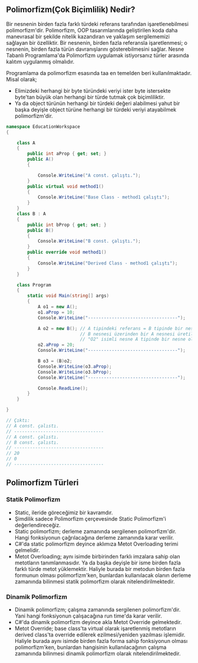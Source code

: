 
## Polimorfizm(Çok Biçimlilik) Nedir?
Bir nesnenin birden fazla farklı türdeki referans tarafından işaretlenebilmesi polimorfizm'dir. Polimorfizm, OOP tasarımlarında geliştirilen koda daha manevrasal bir şekilde nitelik kazandıran
ve yaklaşım sergilememizi sağlayan bir özelliktir. Bir nesnenin, birden fazla referansla işaretlenmesi; o nesnenin, birden fazla türün davranışlarını gösterebilmesini sağlar.
Nesne Tabanlı Programlama'da Polimorfizm uygulamak istiyorsanız türler arasında kalıtım uygulanmış olmalıdır.

Programlama da polimorfizm esasında taa en temelden beri kullanılmaktadır. Misal olarak;
* Elimizdeki herhangi bir byte türündeki veriyi ister byte istersekte byte'tan büyük olan herhangi bir türde tutmak çok biçimliliktir.
* Ya da object türünün herhangi bir türdeki değeri alabilmesi yahut bir başka deyişle object türüne herhangi bir türdeki veriyi atayabilmek polimorfizm'dir.

```cs
namespace EducationWorkspace
{

    class A
    {
        public int aProp { get; set; }
        public A()
        {

            Console.WriteLine("A const. çalıştı.");
        }
        public virtual void method1()
        {
            Console.WriteLine("Base Class - method1 çalıştı");
        }
    }
    class B : A 
    {
        public int bProp { get; set; }
        public B()
        {
            Console.WriteLine("B const. çalıştı.");
        }
        public override void method1()
        {
            Console.WriteLine("Derived Class - method1 çalıştı");
        }
    }

    class Program
    {
        static void Main(string[] args)
        {
            A o1 = new A();
            o1.aProp = 10;
            Console.WriteLine("----------------------------------");

            A o2 = new B(); // A tipindeki referans = B tipinde bir nesne
                            // B nesnesi üzerinden bir A nesnesi üretilmiştir. Her B bir A iken her A bir B değildir.
                            // "O2" isimli nesne A tipinde bir nesne olduğu için sadece A sınıfının üyelerine erişir.
            o2.aProp = 20;
            Console.WriteLine("----------------------------------");

            B o3 = (B)o2;
            Console.WriteLine(o3.aProp);
            Console.WriteLine(o3.bProp);
            Console.WriteLine("----------------------------------");

            Console.ReadLine();
        }
    }

}

// Çıktı:
// A const. çalıstı.
// ----------------------------------
// A const. çalıstı.
// B const. çalıstı.
// ----------------------------------
// 20
// 0
// ----------------------------------
```

## Polimorfizm Türleri
### Statik Polimorfizm
* Static, ileride göreceğimiz bir kavramdır.
* Şimdilik sadece Polimorfizm çerçevesinde Static Polimorfizm'i
değerlendireceğiz.
* Static polimorfizm; derleme zamanında sergilenen polimorfizm'dir.
Hangi fonksiyonun çağrılacağına derleme zamanında karar verilir.
* C#'da static polimorfizm deyince aklımıza Metot Overloading terimi
gelmelidir.
* Metot Overloading; aynı isimde birbirinden farklı imzalara sahip
olan metotların tanımlanmasıdır. Ya da başka deyişle bir isme birden
fazla farklı türde metot yüklemektir. Haliyle burada bir metodun
birden fazla formunun olması polimorfizm'ken, bunlardan
kullanılacak olanın derleme zamanında bilinmesi statik polimorfizm
olarak nitelendirilmektedir.

### Dinamik Polimorfizm
* Dinamik polimorfizm; çalışma zamanında sergilenen polimorfizm'dir.
Yani hangi fonksiyonun çalışacağına run time'da karar verilir.
* C#'da dinamik polimorfizm deyince akla Metot Override gelmektedir.
* Metot Override; base class'ta virtual olarak işaretlenmiş metotların
derived class'ta override edilerek ezilmesi/yeniden yazılması
işlemidir. Haliyle burada aynı isimde birden fazla forma sahip
fonksiyonun olması polimorfizm'ken, bunlardan hangisinin
kullanılacağının çalışma zamanında bilinmesi dinamik polimorfizm
olarak nitelendirilmektedir.



